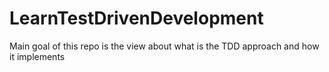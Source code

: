# LearnTestDrivenDevelopment
Main goal of this repo is the view about what is the TDD approach and how it implements
